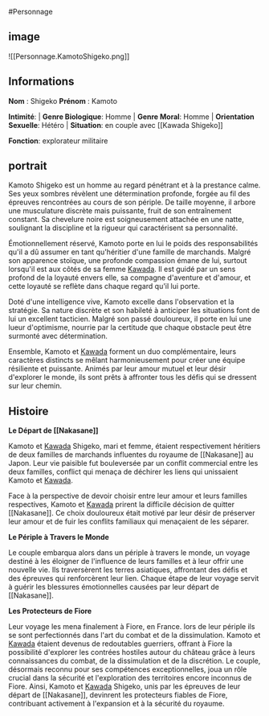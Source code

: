 #Personnage 

## image
![[Personnage.KamotoShigeko.png]]

## Informations
**Nom** : Shigeko 
**Prénom** : Kamoto 

**Intimité**: 
| **Genre Biologique**: Homme
| **Genre Moral**: Homme
| **Orientation Sexuelle**: Hétéro
| **Situation**: en couple avec [[Kawada Shigeko]]

**Fonction**: explorateur militaire

## portrait
Kamoto Shigeko est un homme au regard pénétrant et à la prestance calme. Ses yeux sombres révèlent une détermination profonde, forgée au fil des épreuves rencontrées au cours de son périple. De taille moyenne, il arbore une musculature discrète mais puissante, fruit de son entraînement constant. Sa chevelure noire est soigneusement attachée en une natte, soulignant la discipline et la rigueur qui caractérisent sa personnalité.

Émotionnellement réservé, Kamoto porte en lui le poids des responsabilités qu'il a dû assumer en tant qu'héritier d'une famille de marchands. Malgré son apparence stoïque, une profonde compassion émane de lui, surtout lorsqu'il est aux côtés de sa femme [Kawada](Kawada%20Shigeko.md). Il est guidé par un sens profond de la loyauté envers elle, sa compagne d'aventure et d'amour, et cette loyauté se reflète dans chaque regard qu'il lui porte.

Doté d'une intelligence vive, Kamoto excelle dans l'observation et la stratégie. Sa nature discrète et son habileté à anticiper les situations font de lui un excellent tacticien. Malgré son passé douloureux, il porte en lui une lueur d'optimisme, nourrie par la certitude que chaque obstacle peut être surmonté avec détermination.

Ensemble, Kamoto et [Kawada](Kawada%20Shigeko.md) forment un duo complémentaire, leurs caractères distincts se mêlant harmonieusement pour créer une équipe résiliente et puissante. Animés par leur amour mutuel et leur désir d'explorer le monde, ils sont prêts à affronter tous les défis qui se dressent sur leur chemin.

## Histoire
**Le Départ de [[Nakasane]]**

Kamoto et [Kawada](Kawada%20Shigeko.md) Shigeko, mari et femme, étaient respectivement héritiers de deux familles de marchands influentes du royaume de [[Nakasane]] au Japon. Leur vie paisible fut bouleversée par un conflit commercial entre les deux familles, conflict qui menaça de déchirer les liens qui unissaient Kamoto et [Kawada](Kawada%20Shigeko.md).

Face à la perspective de devoir choisir entre leur amour et leurs familles respectives, Kamoto et [Kawada](Kawada%20Shigeko.md) prirent la difficile décision de quitter [[Nakasane]]. Ce choix douloureux était motivé par leur désir de préserver leur amour et de fuir les conflits familiaux qui menaçaient de les séparer.

**Le Périple à Travers le Monde**

Le couple embarqua alors dans un périple à travers le monde, un voyage destiné à les éloigner de l'influence de leurs familles et à leur offrir une nouvelle vie. Ils traversèrent les terres asiatiques, affrontant des défis et des épreuves qui renforcèrent leur lien. Chaque étape de leur voyage servit à guérir les blessures émotionnelles causées par leur départ de [[Nakasane]].

**Les Protecteurs de Fiore**

Leur voyage les mena finalement à Fiore, en France. lors de leur périple ils se sont perfectionnés dans l'art du combat et de la dissimulation. Kamoto et [Kawada](Kawada%20Shigeko.md) étaient devenus de redoutables guerriers, offrant à Fiore la possibilité d'explorer les contrées hostiles autour du château grâce à leurs connaissances du combat, de la dissimulation et de la discrétion. Le couple, désormais reconnu pour ses compétences exceptionnelles, joua un rôle crucial dans la sécurité et l'exploration des territoires encore inconnus de Fiore. Ainsi, Kamoto et [Kawada](Kawada%20Shigeko.md) Shigeko, unis par les épreuves de leur départ de [[Nakasane]], devinrent les protecteurs fiables de Fiore, contribuant activement à l'expansion et à la sécurité du royaume.